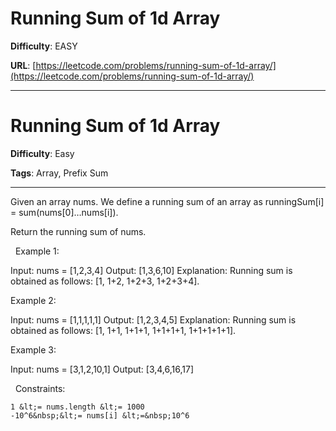 # Running Sum of 1d Array

**Difficulty**: EASY

**URL**: [https://leetcode.com/problems/running-sum-of-1d-array/](https://leetcode.com/problems/running-sum-of-1d-array/)

---

# Running Sum of 1d Array

**Difficulty**: Easy

**Tags**: Array, Prefix Sum

---

Given an array nums. We define a running sum of an array as&nbsp;runningSum[i] = sum(nums[0]&hellip;nums[i]).

Return the running sum of nums.

&nbsp;
Example 1:


Input: nums = [1,2,3,4]
Output: [1,3,6,10]
Explanation: Running sum is obtained as follows: [1, 1+2, 1+2+3, 1+2+3+4].

Example 2:


Input: nums = [1,1,1,1,1]
Output: [1,2,3,4,5]
Explanation: Running sum is obtained as follows: [1, 1+1, 1+1+1, 1+1+1+1, 1+1+1+1+1].

Example 3:


Input: nums = [3,1,2,10,1]
Output: [3,4,6,16,17]


&nbsp;
Constraints:


	1 &lt;= nums.length &lt;= 1000
	-10^6&nbsp;&lt;= nums[i] &lt;=&nbsp;10^6



